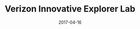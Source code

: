 ---
layout: post
title: Verizon Innovative Explorer Lab
name: mars
date: 2017-04-16
img: marsTab.png
alt: image-alt
description: "Whisktree"
image_items: [
    {
        title: The Verizon Innovative Learning explorer lab,
        img: ,
        description: "The Verizon Innovative Learning explorer lab is a multisensory mobile AR bus-meets-spaceship. Done with Whiskytree."
    },
    {
        img: DSC_0767.jpg,
        description: "Painting solarsystem and planet space travel cinematics, matte painting for static environments. "
    },
    {
        img: DSC_0758.jpg,
        description: ""
    },
    {
        img: DSC_0770.jpg,
        description: ""
    },
    {
        img: DSC_0769.jpg,
        description: ""
    },
    {
        img: bus1.png,
        description: "3D modeling of Hubble telescope, Cassini spacecraft, International Space Station in space travel cinematics."
    },
    {
        img: bus2.png,
        description: "3D modeling of Mars Rover and its optional variations. Matte painting of Mars environment backdrops."
    },
     {
        img: rover1.png,
        description: ""
    },
    {
        img: rover2.png,
        description: ""
    },
    {
        img: rover3.png,
        description: ""
    },
    {
        img: rover4.png,
        description: ""
    },
    {
        img: D85_2033.jpg,
        description: ""
    },
    
]
---